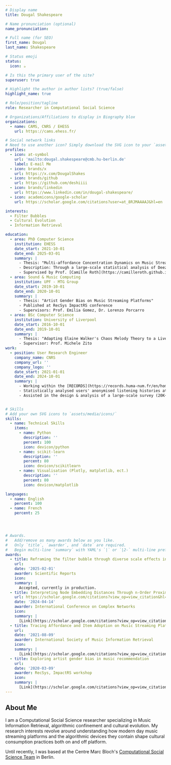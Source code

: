 ```yaml
---
# Display name
title: Dougal Shakespeare

# Name pronunciation (optional)
name_pronunciation:

# Full name (for SEO)
first_name: Dougal
last_name: Shakespeare

# Status emoji
status:
  icon: ☕️

# Is this the primary user of the site?
superuser: true

# Highlight the author in author lists? (true/false)
highlight_name: true

# Role/position/tagline
role: Researcher in Computational Social Science

# Organizations/Affiliations to display in Biography blox
organizations:
  - name: CAMS, CNRS / EHESS
    url: https://cams.ehess.fr/

# Social network links
# Need to use another icon? Simply download the SVG icon to your `assets/media/icons/` folder.
profiles:
  - icon: at-symbol
    url: 'mailto:dougal.shakespeare@cmb.hu-berlin.de'
    label: E-mail Me
  - icon: brands/x
    url: https://x.com/DougalShakes
  - icon: brands/github
    url: https://github.com/deshiiii
  - icon: brands/linkedin
    url: https://www.linkedin.com/in/dougal-shakespeare/
  - icon: academicons/google-scholar
    url: https://scholar.google.com/citations?user=at_8RJMAAAAJ&hl=en

interests:
  - Filter Bubbles
  - Cultural Evolution
  - Information Retrieval

education:
  - area: PhD Computer Science
    institution: EHESS
    date_start: 2021-10-01
    date_end: 2025-03-01
    summary: |
      - Thesis: "Multi-affordance Concentration Dynamics on Music Streaming Platforms."
      - Description: Through a large-scale statistical analysis of Deezer users' consumption histories and expressed off-platform attitudes my thesis examines how music streaming platforms facilitate attentive or passive music interactions and furthermore, the role of algorithmic devices in creating confined or rather, diverse listening practices.
      - Supervised by Prof. [Camille Roth](https://camilleroth.github.io/).
  - area: Sound & Music Computing
    institution: UPF - MTG Group
    date_start: 2019-10-01
    date_end: 2020-10-01
    summary: |
      - Thesis: "Artist Gender Bias on Music Streaming Platforms"
      - Published at RecSys ImpactRS conference
      - Supervisors: Prof. Emilia Gomez, Dr. Lorenzo Porcarro
  - area: BSc Computer Science
    institution: University of Liverpool
    date_start: 2016-10-01
    date_end: 2019-10-01
    summary: |
      - Thesis: "Adapting Elaine Walker's Chaos Melody Theory to a Live Coding Context"
      - Supervisor: Prof. Michele Zito
work:
  - position: User Research Engineer
    company_name: CNRS
    company_url: ''
    company_logo: ''
    date_start: 2021-01-01
    date_end: 2024-10-01
    summary: |
      - Working within the [RECORDS](https://records.huma-num.fr/en/home/) project in collaboration with **Deezer**
      - Statistically analysed users' anonymised listening histories at scale
      - Assisted in the design & analysis of a large-scale survey (20K+) distributed via Deezer to shed light on how users on-platform listening preferences relate to their demographics, practices and expressed tastes.


# Skills
# Add your own SVG icons to `assets/media/icons/`
skills:
  - name: Technical Skills
    items:
      - name: Python
        description: ''
        percent: 100
        icon: devicon/python
      - name: scikit-learn
        description: ''
        percent: 80
        icon: devicon/scikitlearn
      - name: Visualisation (Plotly, matplotlib, ect.)
        description: ''
        percent: 80
        icon: devicon/matplotlib

languages:
  - name: English
    percent: 100
  - name: French
    percent: 25




# Awards.
#   Add/remove as many awards below as you like.
#   Only `title`, `awarder`, and `date` are required.
#   Begin multi-line `summary` with YAML's `|` or `|2-` multi-line prefix and indent 2 spaces below.
awards:
  - title: Reframing the filter bubble through diverse scale effects in online music consumption.
    url:
    date: '2025-02-01'
    awarder: Scientific Reports
    icon:
    summary: |
      Accepted, currently in production.
  - title: Interpreting Node Embedding Distances Through n-Order Proximity Neighbourhoods.
    url: https://scholar.google.com/citations?view_op=view_citation&hl=en&user=at_8RJMAAAAJ&citation_for_view=at_8RJMAAAAJ:qjMakFHDy7sC
    date: '2024-04-14'
    awarder: International Conference on Complex Networks
    icon:
    summary: |
      [Link](https://scholar.google.com/citations?view_op=view_citation&hl=en&user=at_8RJMAAAAJ&citation_for_view=at_8RJMAAAAJ:qjMakFHDy7sC)
  - title: Tracing Affordance and Item Adoption on Music Streaming Platforms
    url:
    date: '2021-08-09'
    awarder: International Society of Music Information Retrieval
    icon:
    summary: |
      [Link](https://scholar.google.com/citations?view_op=view_citation&hl=en&user=at_8RJMAAAAJ&citation_for_view=at_8RJMAAAAJ:u5HHmVD_uO8C)
  - title: Exploring artist gender bias in music recommendation
    url:
    date: '2020-03-09'
    awarder: RecSys, ImpactRS workshop
    icon:
    summary: |
      [Link](https://scholar.google.com/citations?view_op=view_citation&hl=en&user=at_8RJMAAAAJ&citation_for_view=at_8RJMAAAAJ:u-x6o8ySG0sC)
---
```


## About Me

I am a Computational Social Science researcher specializing in Music Information Retrieval, algorithmic confinement and cultural evolution. My research interests revolve around understanding how modern day music streaming platforms and the algorithmic devices they contain shape cultural consumption practices both on and off platform.

Until recently, I was based at the Centre Marc Bloch's [Computational Social Science Team](https://cmb.huma-num.fr/css-seminar/) in Berlin.
